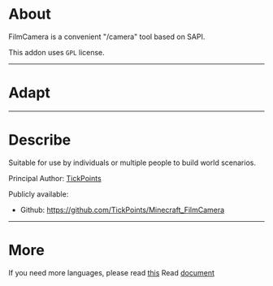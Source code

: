 # About
FilmCamera is a convenient "/camera" tool based on SAPI.

This addon uses `GPL` license.
___
# Adapt
___
# Describe
Suitable for use by individuals or multiple people to build world scenarios.

Principal Author: [TickPoints](https://github.com/TickPoints)

Publicly available:

* Github: https://github.com/TickPoints/Minecraft_FilmCamera
___
# More
If you need more languages, please read [this](./Documents/README/index.md)
Read [document](./Documents/en/index.md)